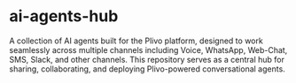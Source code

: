 # ai-agents-hub
A collection of AI agents built for the Plivo platform, designed to work seamlessly across multiple channels including Voice, WhatsApp, Web-Chat, SMS, Slack, and other channels. This repository serves as a central hub for sharing, collaborating, and deploying Plivo-powered conversational agents.
